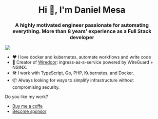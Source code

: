 <h1 align="center">Hi 👋, I'm Daniel Mesa</h1>
<h3 align="center">A highly motivated engineer passionate for automating everything. More than 8 years’ experience as a Full Stack developer</h3>

![](https://komarev.com/ghpvc/?username=dmesad)

- ❤️ I love docker and kubernetes, automate workflows and write code
- 🚀 Creator of [Wiredoor](https://github.com/wiredoor/wiredoor): ingress-as-a-service powered by WireGuard + NGINX.
- 🛠️ I work with TypeScript, Go, PHP, Kubernetes, and Docker.
- 📦 Always looking for ways to simplify infrastructure without compromising security.

Do you like my work?

- [Buy me a coffe](https://buymeacoffee.com/dmesad)
- [Become sponsor](https://github.com/sponsors/dmesad)
